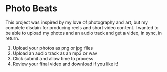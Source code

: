 # Photo Beats
This project was inspired by my love of photography and art, but my complete disdain for producing reels and short video content.  I wanted to be able to upload my photos and an audio track and get a video, in sync, in return.  

1. Upload your photos as png or jpg files
2. Upload an audio track as an mp3 or wav
3. Click submit and allow time to process
4. Review your final video and download if you like it!
